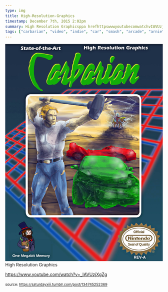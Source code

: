 ```yaml
---
type: img
title: High-Resolution-Graphics
timestamp: December 7th, 2015 2:02pm
summary: High Resolution Graphicsppa hrefhttpswwwyoutubecomwatchvIAVUzjXgZg targetblankhttpswwwyoutubecomwatchvIAVUzjXgZgabr
tags: ["carbarian", "video", "indie", "car", "smash", "arcade", "arnie", "crom", "game", "art"]
---
```

<img src="../media/134745252369.jpg"/>
                                                                                          <div class="caption">
High Resolution Graphics

<a href="https://www.youtube.com/watch?v=_IAVUzjXgZg" target="_blank">https://www.youtube.com/watch?v=_IAVUzjXgZg</a><br/>
 
                                    
                
                
                
                
                                
<small>source: https://saturdayxiii.tumblr.com/post/134745252369</small>